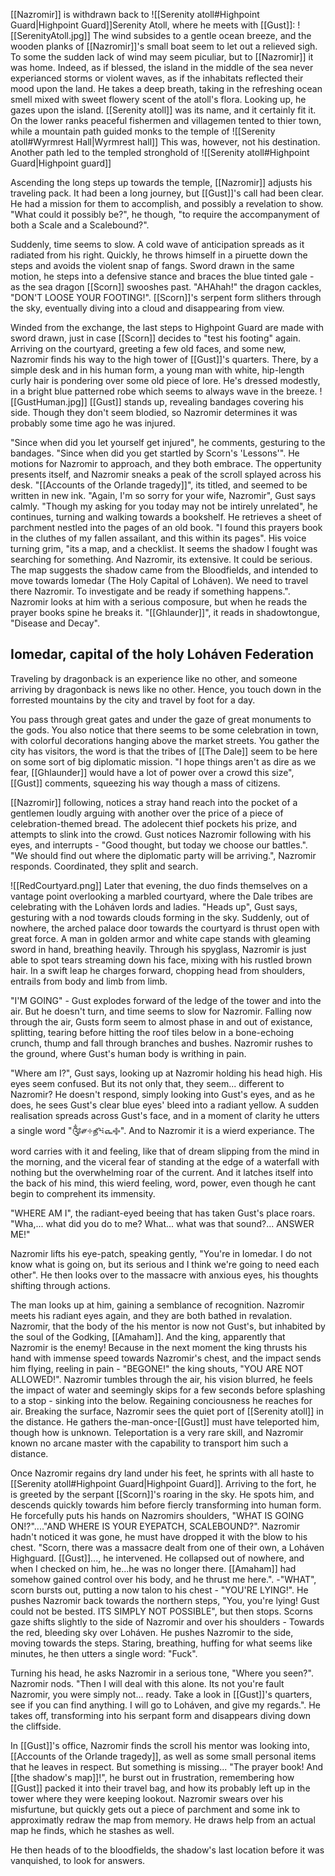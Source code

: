 [[Nazromir]] is withdrawn back to ![[Serenity atoll#Highpoint Guard|Highpoint Guard]]Serenity Atoll, where he meets with [[Gust]]:
![[SerenityAtoll.jpg]]
The wind subsides to a gentle ocean breeze, and the wooden planks of [[Nazromir]]'s small boat seem to let out a relieved sigh. To some the sudden lack of wind may seem piculiar, but to [[Nazromir]] it was home. Indeed, as if blessed, the island in the middle of the sea never experianced storms or violent waves, as if the inhabitats reflected their mood upon the land. He takes a deep breath, taking in the refreshing ocean smell mixed with sweet flowery scent of the atoll's flora. Looking up, he gazes upon the island. [[Serenity atoll]] was its name, and it certainly fit it. On the lower ranks peaceful fishermen and villagemen tented to thier town, while a mountain path guided monks to the temple of ![[Serenity atoll#Wyrmrest Hall|Wyrmrest hall]]
This was, however, not his destination. Another path led to the templed stronghold of ![[Serenity atoll#Highpoint Guard|Highpoint guard]]

Ascending the long steps up towards the temple, [[Nazromir]] adjusts his traveling pack. It had been a long journey, but [[Gust]]'s call had been clear. He had a mission for them to accomplish, and possibly a revelation to show. "What could it possibly be?", he though, "to require the accompanyment of both a Scale and a Scalebound?". 

Suddenly, time seems to slow. A cold wave of anticipation spreads as it radiated from his right. Quickly, he throws himself in a piruette down the steps and avoids the violent snap of fangs. Sword drawn in the same motion, he steps into a defensive stance and braces the blue tinted gale - as the sea dragon [[Scorn]] swooshes past. "AHAhah!" the dragon cackles, "DON'T LOOSE YOUR FOOTING!". [[Scorn]]'s serpent form slithers through the sky, eventually diving into a cloud and disappearing from view. 

Winded from the exchange, the last steps to Highpoint Guard are made with sword drawn, just in case [[Scorn]] decides to "test his footing" again. Arriving on the courtyard, greeting a few old faces, and some new, Nazromir finds his way to the high tower of [[Gust]]'s quarters. There, by a simple desk and in his human form, a young man with white, hip-length curly hair is pondering over some old piece of lore. He's dressed modestly, in a bright blue patterned robe which seems to always wave in the breeze. ![[GustHuman.jpg]]
[[Gust]] stands up, revealing bandages covering his side. Though they don't seem blodied, so Nazromir determines it was probably some time ago he was injured. 

"Since when did you let yourself get injured", he comments, gesturing to the bandages. "Since when did you get startled by Scorn's 'Lessons'". He motions for Nazromir to approach, and they both embrace. The oppertunity presents itself, and Nazromir sneaks a peak of the scroll splayed across his desk. "[[Accounts of the Orlande tragedy]]", its titled, and seemed to be written in new ink. "Again, I'm so sorry for your wife, Nazromir", Gust says calmly. "Though my asking for you today may not be intirely unrelated", he continues, turning and walking towards a bookshelf. He retrieves a sheet of parchment nestled into the pages of an old book. "I found this prayers book in the cluthes of my fallen assailant, and this within its pages". His voice turning grim, "its a map, and a checklist. It seems the shadow I fought was searching for something. And Nazromir, its extensive. It could be serious. The map suggests the shadow came from the Bloodfields, and intended to move towards Iomedar (The Holy Capital of Loháven). We need to travel there Nazromir. To investigate and be ready if something happens.". Nazromir looks at him with a serious composure, but when he reads the prayer books spine he breaks it. "[[Ghlaunder]]", it reads in shadowtongue, "Disease and Decay".

## Iomedar, capital of the holy Loháven Federation
Traveling by dragonback is an experience like no other, and someone arriving by dragonback is news like no other. Hence, you touch down in the forrested mountains by the city and travel by foot for a day. 

You pass through great gates and under the gaze of great monuments to the gods. You also notice that there seems to be some celebration in town, with colorful decorations hanging above the market streets. You gather the city has visitors, the word is that the tribes of [[The Dale]] seem to be here on some sort of big diplomatic mission. "I hope things aren't as dire as we fear, [[Ghlaunder]] would have a lot of power over a crowd this size", [[Gust]] comments, squeezing his way though a mass of citizens. 

[[Nazromir]] following, notices a stray hand reach into the pocket of a gentlemen loudly arguing with another over the price of a piece of celebration-themed bread. The adolecent thief pockets his prize, and attempts to slink into the crowd. Gust notices Nazromir following with his eyes, and interrupts - "Good thought, but today we choose our battles.".  "We should find out where the diplomatic party will be arriving.", Nazromir responds. Coordinated, they split and search.

![[RedCourtyard.png]]
Later that evening, the duo finds themselves on a vantage point overlooking a marbled courtyard, where the Dale tribes are celebrating with the Loháven lords and ladies. "Heads up", Gust says, gesturing with a nod towards clouds forming in the sky. Suddenly, out of nowhere, the arched palace door towards the courtyard is thrust open with great force. A man in golden armor and white cape stands with gleaming sword in hand, breathing heavily. Through his spyglass, Nazromir is just able to spot tears streaming down his face, mixing with his rustled brown hair. In a swift leap he charges forward, chopping head from shoulders, entrails from body and limb from limb. 

"I'M GOING" - Gust explodes forward of the ledge of the tower and into the air. But he doesn't turn, and time seems to slow for Nazromir. Falling now through the air, Gusts form seem to almost phase in and out of existance, splitting, tearing before hitting the roof tiles below in a bone-echoing crunch, thump and fall through branches and bushes. Nazromir rushes to the ground, where Gust's human body is writhing in pain. 

"Where am I?", Gust says, looking up at Nazromir holding his head high. His eyes seem confused. But its not only that, they seem... different to Nazromir? He doesn't respond, simply looking into Gust's eyes, and as he does, he sees Gust's clear blue eyes' bleed into a radiant yellow. A sudden realisation spreads across Gust's face, and in a moment of clarity he utters a single word "༂༗༓௺༴௷࿇". And to Nazromir it is a wierd experiance. The word carries with it and feeling, like that of dream slipping from the mind in the morning, and the viceral fear of standing at the edge of a waterfall with nothing but the overwhelming roar of the current. And it latches itself into the back of his mind, this wierd feeling, word, power, even though he cant begin to comprehent its immensity.

"WHERE AM I", the radiant-eyed beeing that has taken Gust's place roars. "Wha,... what did you do to me? What... what was that sound?... ANSWER ME!" 

Nazromir lifts his eye-patch, speaking gently, "You're in Iomedar. I do not know what is going on, but its serious and I think we're going to need each other". He then looks over to the massacre with anxious eyes, his thoughts shifting through actions.

The man looks up at him, gaining a semblance of recognition. Nazromir meets his radiant eyes again, and they are both bathed in revalation. Nazromir, that the body of the his mentor is now not Gust's, but inhabited by the soul of the Godking, [[Amaham]]. And the king, apparently that Nazromir is the enemy! Because in the next moment the king thrusts his hand with immense speed towards Nazromir's chest, and the impact sends him flying, reeling in pain - "BEGONE!" the king shouts, "YOU ARE NOT ALLOWED!". Nazromir tumbles through the air, his vision blurred, he feels the impact of water and seemingly skips for a few seconds before splashing to a stop - sinking into the below. Regaining conciousness he reaches for air. Breaking the surface, Nazromir sees the quiet port of [[Serenity atoll]] in the distance. He gathers the-man-once-[[Gust]] must have teleported him, though how is unknown. Teleportation is a very rare skill, and Nazromir known no arcane master with the capability to transport him such a distance.

Once Nazromir regains dry land under his feet, he sprints with all haste to [[Serenity atoll#Highpoint Guard|Highpoint Guard]]. Arriving to the fort, he is greeted by the serpant [[Scorn]]'s roaring in the sky. He spots him, and descends quickly towards him before fiercly transforming into human form. He forcefully puts his hands on Nazromirs shoulders, "WHAT IS GOING ON!?"...."AND WHERE IS YOUR EYEPATCH, SCALEBOUND?". Nazromir hadn't noticed it was gone, he must have dropped it with the blow to his chest. "Scorn, there was a massacre dealt from one of their own, a Loháven Highguard. [[Gust]]..., he intervened. He collapsed out of nowhere, and when I checked on him, he...he was no longer there. [[Amaham]] had somehow gained control over his body, and he thrust me here.". -"WHAT", scorn bursts out, putting a now talon to his chest - "YOU'RE LYING!". He pushes Nazromir back towards the northern steps, "You, you're lying! Gust could not be bested. ITS SIMPLY NOT POSSIBLE", but then stops. Scorns gaze shifts slightly to the side of Nazromir and over his shoulders - Towards the red, bleeding sky over Loháven. He pushes Nazromir to the side, moving towards the steps. Staring, breathing, huffing for what seems like minutes, he then utters a single word: "Fuck".

Turning his head, he asks Nazromir in a serious tone, "Where you seen?". Nazromir nods. "Then I will deal with this alone. Its not you're fault Nazromir, you were simply not... ready. Take a look in [[Gust]]'s quarters, see if you can find anything. I will go to Loháven, and give my regards.". He takes off, transforming into his serpant form and disappears diving down the cliffside.

In [[Gust]]'s office, Nazromir finds the scroll his mentor was looking into, [[Accounts of the Orlande tragedy]], as well as some small personal items that he leaves in respect. But something is missing... "The prayer book! And [[the shadow's map]]!", he burst out in frustration, remembering how [[Gust]] packed it into their travel bag, and how its probably left up in the tower where they were keeping lookout. Nazromir swears over his misfurtune, but quickly gets out a piece of parchment and some ink to approximatly redraw the map from memory. He draws help from an actual map he finds, which he stashes as well.

He then heads of to the bloodfields, the shadow's last location before it was vanquished, to look for answers.
